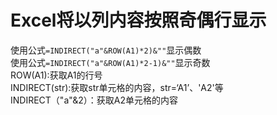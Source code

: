 # Excel将以列内容按照奇偶行显示

使用公式`=INDIRECT("a"&ROW(A1)*2)&""`显示偶数  
使用公式`=INDIRECT("a"&ROW(A1)*2-1)&""`显示奇数  
ROW(A1):获取A1的行号  
INDIRECT(str):获取str单元格的内容，str=‘A1’、'A2'等  
INDIRECT（"a"&2）：获取A2单元格的内容
